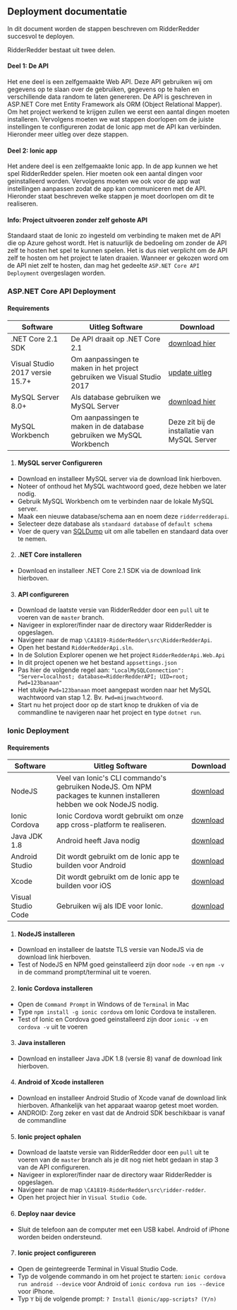 ## Deployment documentatie
In dit document worden de stappen beschreven om RidderRedder succesvol te deployen.

RidderRedder bestaat uit twee delen. 

#### Deel 1: De API
Het ene deel is een zelfgemaakte Web API. Deze API gebruiken wij om gegevens op te slaan over de gebruiken, gegevens op te halen en verschillende data random te laten genereren. De API is geschreven in ASP.NET Core met Entity Framework als ORM (Object Relational Mapper). Om het project werkend te krijgen zullen we eerst een aantal dingen moeten installeren. Vervolgens moeten we wat stappen doorlopen om de juiste instellingen te configureren zodat de Ionic app met de API kan verbinden. Hieronder meer uitleg over deze stappen.

#### Deel 2: Ionic app
Het andere deel is een zelfgemaakte Ionic app. In de app kunnen we het spel RidderRedder spelen. Hier moeten ook een aantal dingen voor geinstalleerd worden. Vervolgens moeten we ook voor de app wat instellingen aanpassen zodat de app kan communiceren met de API. Hieronder staat beschreven welke stappen je moet doorlopen om dit te realiseren.

#### Info: Project uitvoeren zonder zelf gehoste API
Standaard staat de Ionic zo ingesteld om verbinding te maken met de API die op Azure gehost wordt. Het is natuurlijk de bedoeling om zonder de API zelf te hosten het spel te kunnen spelen. Het is dus niet verplicht om de API zelf te hosten om het project te laten draaien. Wanneer er gekozen word om de API niet zelf te hosten, dan mag het gedeelte ``ASP.NET Core API Deployment`` overgeslagen worden.

### ASP.NET Core API Deployment
#### Requirements
Software | Uitleg Software | Download
---------|-----------------------|----------------------------
.NET Core 2.1 SDK | De API draait op .NET Core 2.1 |[download hier](https://dotnet.microsoft.com/download/dotnet-core/2.1)
Visual Studio 2017 versie 15.7+ | Om aanpassingen te maken in het project gebruiken we Visual Studio 2017 | [update uitleg](https://docs.microsoft.com/en-us/visualstudio/install/update-visual-studio?view=vs-2017)
MySQL Server 8.0+ | Als database gebruiken we MySQL Server | [download hier](https://dev.mysql.com/downloads/mysql/)
MySQL Workbench | Om aanpassingen te maken in de database gebruiken we MySQL Workbench | Deze zit bij de installatie van MySQL Server

1. #### MySQL server Configureren
  * Download en installeer MySQL server via de download link hierboven.
  * Noteer of onthoud het MySQL wachtwoord goed, deze hebben we later nodig.
  * Gebruik MySQL Workbench om te verbinden naar de lokale MySQL server.
  * Maak een nieuwe database/schema aan en noem deze ``ridderredderapi``.
  * Selecteer deze database als ``standaard database`` of ``default schema``
  * Voer de query van [SQLDump](https://github.com/AP-Elektronica-ICT/CA1819-RidderRedder/blob/master/doc/SQLDump.sql) uit om alle tabellen en standaard data over te nemen.
2. #### .NET Core installeren
 * Download en installeer .NET Core 2.1 SDK via de download link hierboven.
3. #### API configureren
 * Download de laatste versie van RidderRedder door een ``pull`` uit te voeren van de ``master`` branch.
 * Navigeer in explorer/finder naar de directory waar RidderRedder is opgeslagen.
 * Navigeer naar de map ``\CA1819-RidderRedder\src\RidderRedderApi``.
 * Open het bestand ``RidderRedderApi.sln``.
 * In de Solution Explorer openen we het project ``RidderRedderApi.Web.Api``
 * In dit project openen we het bestand ``appsettings.json``
 * Pas hier de volgende regel aan:
 ```"LocalMySQLConnection": "Server=localhost; database=RidderRedderAPI; UID=root; Pwd=123banaan"```
 * Het stukje ``Pwd=123banaan`` moet aangepast worden naar het MySQL wachtwoord van stap 1.2. Bv. ``Pwd=mijnwachtwoord``.
 * Start nu het project door op de start knop te drukken of via de commandline te navigeren naar het project en type ``dotnet run``.
 
### Ionic Deployment
#### Requirements
Software | Uitleg Software | Download
---------|-----------------------|----------------------------
NodeJS | Veel van Ionic's CLI commando's gebruiken NodeJS. Om NPM packages te kunnen installeren hebben we ook NodeJS nodig. | [download](https://nodejs.org/en/)
Ionic Cordova | Ionic Cordova wordt gebruikt om onze app cross-platform te realiseren. | [download](https://ionicframework.com/docs/intro/installation/)
Java JDK 1.8 | Android heeft Java nodig | [download](https://www.oracle.com/technetwork/java/javase/downloads/jdk8-downloads-2133151.html)
Android Studio | Dit wordt gebruikt om de Ionic app te builden voor Android | [download](https://developer.android.com/studio/)
Xcode | Dit wordt gebruikt om de Ionic app te builden voor iOS | [download](https://developer.apple.com/xcode/)
Visual Studio Code | Gebruiken wij als IDE voor Ionic. | [download](https://code.visualstudio.com)

1. #### NodeJS installeren
 * Download en installeer de laatste TLS versie van NodeJS via de download link hierboven.
 * Test of NodeJS en NPM goed geinstalleerd zijn door ``node -v`` en ``npm -v`` in de command prompt/terminal uit te voeren.
2. #### Ionic Cordova installeren
 * Open de ``Command Prompt`` in Windows of de ``Terminal`` in Mac
 * Type ``npm install -g ionic cordova`` om Ionic Cordova te installeren.
 * Test of Ionic en Cordova goed geinstalleerd zijn door ``ionic -v`` en ``cordova -v`` uit te voeren
3. #### Java installeren
 * Download en installeer Java JDK 1.8 (versie 8) vanaf de download link hierboven.
4. #### Android of Xcode installeren
 * Download en installeer Android Studio of Xcode vanaf de download link hierboven. Afhankelijk van het apparaat waarop getest moet worden. 
 * ANDROID: Zorg zeker en vast dat de Android SDK beschikbaar is vanaf de commandline 
5. #### Ionic project ophalen
 * Download de laatste versie van RidderRedder door een ``pull`` uit te voeren van de ``master`` branch als je dit nog niet hebt gedaan in stap 3 van de API configureren.
 * Navigeer in explorer/finder naar de directory waar RidderRedder is opgeslagen.
 * Navigeer naar de map ``\CA1819-RidderRedder\src\ridder-redder``.
 * Open het project hier in ``Visual Studio Code``.
6. #### Deploy naar device
 * Sluit de telefoon aan de computer met een USB kabel. Android of iPhone worden beiden ondersteund.
7. #### Ionic project configureren
 * Open de geintegreerde Terminal in Visual Studio Code.
 * Typ de volgende commando in om het project te starten: ``ionic cordova run android --device`` voor Android of ``ionic cordova run ios --device`` voor iPhone.
 * Typ ``Y`` bij de volgende prompt: ``? Install @ionic/app-scripts? (Y/n)``
 
